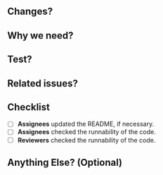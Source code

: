 <!--
PR 작성 전 한 번씩 읽어주세요.

# How to write Good Commit Message
#   1. Specify the type of commit: feat, enh, bugfix, style, docs
#   2. Separate the subject from the body with a blank line
#   3. Your commit message should not contain any whitespace errors
#   4. Remove unnecessary punctuation marks
#   5. Do not end the subject line with a period
#   6. Capitalize the subject line and each paragraph
#   7. Use the imperative mood in the subject line
#   8. Use the body to explain what changes you have made and why you made them.
#   9. Do not assume the reviewer understands what the original problem was, ensure you add it.
#   10. Do not think your code is self-explanatory
#   11. Follow the commit convention defined by your team

-->

## Changes?
<!-- 이 PR 로 인해서 무엇이 변경되었는지 작성해주세요 -->

## Why we need?
<!-- 이 PR 이 왜 필요한지 작성해주세요 -->

## Test?
<!-- 어떻게 테스트했는지, 어떻게 reproduce 할 수 있는지 간단하게 작성해주세요 -->

## Related issues?
<!-- 관련된 이슈가 있다면 #xx 로 이슈 번호를 작성해주세요 -->

## Checklist

- [ ] **Assignees** updated the README, if necessary.
- [ ] **Assignees** checked the runnability of the code.
- [ ] **Reviewers** checked the runnability of the code.

## Anything Else? (Optional)
<!-- 스크린샷, 환경 정보, 주의사항 등 필요한 추가정보가 있다면 작성해주세요. -->
